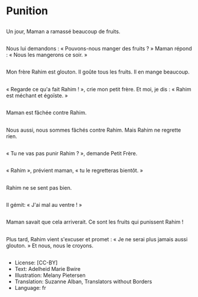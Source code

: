 # Punition

##
Un jour, Maman a ramassé beaucoup de fruits.

##
Nous lui demandons : « Pouvons-nous manger des fruits ? » Maman répond : « Nous les mangerons ce soir. »

##
Mon frère Rahim est glouton. Il goûte tous les fruits. Il en mange beaucoup.

##
« Regarde ce qu'a fait Rahim ! », crie mon petit frère. Et moi, je dis : « Rahim est méchant et égoïste. »

##
Maman est fâchée contre Rahim.

##
Nous aussi, nous sommes fâchés contre Rahim. Mais Rahim ne regrette rien.

##
« Tu ne vas pas punir Rahim ? », demande Petit Frère.

##
« Rahim », prévient maman, « tu le regretteras bientôt. »

##
Rahim ne se sent pas bien.

##
Il gémit: « J'ai mal au ventre ! »

##
Maman savait que cela arriverait. Ce sont les fruits qui punissent Rahim !

##
Plus tard, Rahim vient s'excuser et promet : « Je ne serai plus jamais aussi glouton. » Et nous, nous le croyons.

##
* License: [CC-BY]
* Text: Adelheid Marie Bwire
* Illustration: Melany Pietersen
* Translation: Suzanne Alban, Translators without Borders
* Language: fr
